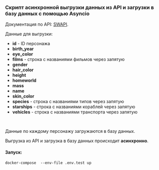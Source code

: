 ### Скрипт асинхронной выгрузки данных из API и загрузки в базу данных с помощью Asyncio

Документация по API: [SWAPI](https://swapi.dev/documentation#people). <br>

Данные для выгрузки:<br>
* **id** - ID персонажа <br>
* **birth_year** <br>
* **eye_color** <br>
* **films** - строка с названиями фильмов через запятую <br>
* **gender** <br>
* **hair_color** <br>
* **height** <br>
* **homeworld** <br>
* **mass** <br>
* **name** <br>
* **skin_color** <br>
* **species** - строка с названиями типов через запятую <br>
* **starships** - строка с названиями кораблей через запятую <br>
* **vehicles** - строка с названиями транспорта через запятую   

<br>

Данные по каждому персонажу загружаются в базу данных.   

Выгрузка из API и загрузка в базу данных происходит **асинхронно**. <br>

#### Запуск:
```shell
docker-compose  --env-file .env.test up
```
